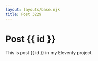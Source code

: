 ```yaml
---
layout: layouts/base.njk
title: Post 3229
---
```


# Post {{ id }}

This is post {{ id }} in my Eleventy project.

